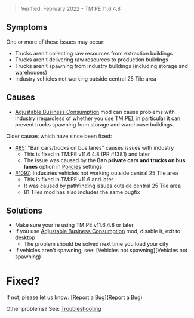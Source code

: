 > Verified: February 2022 - TM:PE 11.6.4.8

## Symptoms

One or more of these issues may occur:

* Trucks aren't collecting raw resources from extraction buildings
* Trucks aren't delivering raw resources to production buildings
* Trucks aren't spawning from industry buildings (including storage and warehouses)
* Industry vehicles not working outside central 25 Tile area

## Causes

* [Adjustable Business Consumption](https://steamcommunity.com/sharedfiles/filedetails/?id=1108715012) mod can cause problems with industry (regardless of whether you use TM:PE), in particular it can prevent trucks spawning from storage and warehouse buildings.

Older causes which have since been fixed:

* [#85](https://github.com/krzychu124/Cities-Skylines-Traffic-Manager-President-Edition/issues/85): "Ban cars/trucks on bus lanes" causes issues with industry
    * This is fixed in TM:PE v11.6.4.8 (PR #1381) and later
    * The issue was caused by the **Ban private cars and trucks on bus lanes** option in [Policies](Policies) settings
* [#1097](https://github.com/CitiesSkylinesMods/TMPE/issues/1097): Industries vehicles not working outside central 25 Tile area
    * This is fixed in TM:PE v11.6 and later
    * It was caused by pathfinding issues outside central 25 Tile area
    * 81 Tiles mod has also includes the same bugfix

## Solutions

* Make sure your're using TM:PE v11.6.4.8 or later
* If you use [Adjustable Business Consumption](https://steamcommunity.com/sharedfiles/filedetails/?id=1108715012) mod, disable it, exit to desktop
    * The problem should be solved next time you load your city
* If vehicles aren't spawning, see: [Vehicles not spawning](Vehicles not spawning)

# Fixed?

If not, please let us know: [Report a Bug](Report a Bug)

Other problems? See: [Troubleshooting](Troubleshooting)